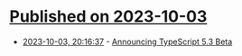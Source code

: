 # [Published on 2023-10-03](index.md)

* [2023-10-03, 20:16:37](https://lobste.rs/s/thggmf/announcing_typescript_5_3_beta) - [Announcing TypeScript 5.3 Beta](https://devblogs.microsoft.com/typescript/announcing-typescript-5-3-beta/)
